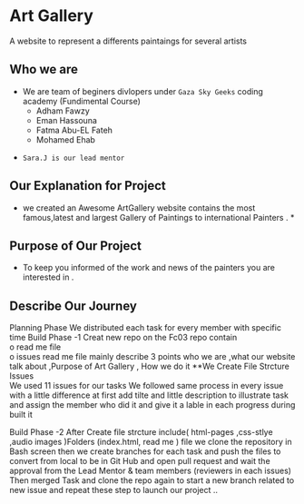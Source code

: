 # Art Gallery
A website to represent a differents paintaings for several artists


##   Who we are 
- We are team of beginers divlopers under  ``` Gaza Sky Geeks ```  coding academy (Fundimental Course)
   * Adham Fawzy 
   * Eman Hassouna
   * Fatma Abu-EL Fateh
   * Mohamed Ehab 
 * ``` Sara.J is our lead mentor ```

##   Our Explanation for  Project

* we created an Awesome ArtGallery website contains the most famous,latest and largest Gallery of 
   Paintings to international Painters . *

##  Purpose of Our Project 

 * To keep you informed of the work and news of the painters you are interested in .

 ## Describe Our Journey 
  
 Planning Phase 
  We distributed each task for every member with specific time 
Build Phase -1
   Creat new repo on the Fc03 
         repo contain  
o	read me file   
o	issues 
read me file mainly describe 3 points 
     who we are ,what our website talk about ,Purpose of Art Gallery , How we do it 
**We Create File Strcture 
Issues  
       We used 11 issues for our tasks 
        We followed same process in every issue with a little difference 
        at first add tilte and little description to illustrate task 
        and assign the member who did it 
        and give it a lable   in each progress during built it 

Build Phase -2
After Create file strcture include( html-pages ,css-stlye ,audio images )Folders 
(index.html, read me ) file 
 we clone the repository in Bash screen 
then we create branches for each task and push the files to convert from local to be in Git Hub 
and open pull request and wait the approval from the Lead Mentor & team members (reviewers in each issues)
Then merged Task and clone the repo again to start a new branch related to new issue and repeat these step to launch our project ..



   